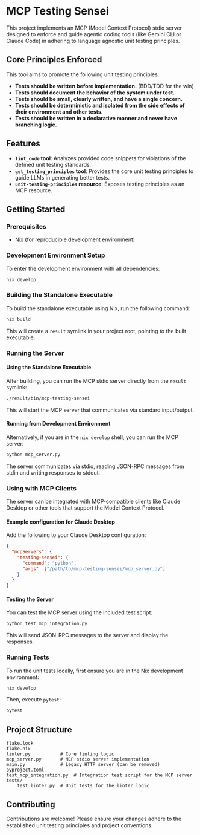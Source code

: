 # MCP Testing Sensei

This project implements an MCP (Model Context Protocol) stdio server designed to enforce and guide agentic coding tools (like Gemini CLI or Claude Code) in adhering to language agnostic unit testing principles.

## Core Principles Enforced

This tool aims to promote the following unit testing principles:

*   **Tests should be written before implementation.** (BDD/TDD for the win)
*   **Tests should document the behavior of the system under test.**
*   **Tests should be small, clearly written, and have a single concern.**
*   **Tests should be deterministic and isolated from the side effects of their environment and other tests.**
*   **Tests should be written in a declarative manner and never have branching logic.**

## Features

*   **`lint_code` tool**: Analyzes provided code snippets for violations of the defined unit testing standards.
*   **`get_testing_principles` tool**: Provides the core unit testing principles to guide LLMs in generating better tests.
*   **`unit-testing-principles` resource**: Exposes testing principles as an MCP resource.

## Getting Started

### Prerequisites

*   [Nix](https://nixos.org/download/) (for reproducible development environment)

### Development Environment Setup

To enter the development environment with all dependencies:

```bash
nix develop
```

### Building the Standalone Executable

To build the standalone executable using Nix, run the following command:

```bash
nix build
```

This will create a `result` symlink in your project root, pointing to the built executable.

### Running the Server

#### Using the Standalone Executable

After building, you can run the MCP stdio server directly from the `result` symlink:

```bash
./result/bin/mcp-testing-sensei
```

This will start the MCP server that communicates via standard input/output.

#### Running from Development Environment

Alternatively, if you are in the `nix develop` shell, you can run the MCP server:

```bash
python mcp_server.py
```

The server communicates via stdio, reading JSON-RPC messages from stdin and writing responses to stdout.

### Using with MCP Clients

The server can be integrated with MCP-compatible clients like Claude Desktop or other tools that support the Model Context Protocol.

#### Example configuration for Claude Desktop

Add the following to your Claude Desktop configuration:

```json
{
  "mcpServers": {
    "testing-sensei": {
      "command": "python",
      "args": ["/path/to/mcp-testing-sensei/mcp_server.py"]
    }
  }
}
```

#### Testing the Server

You can test the MCP server using the included test script:

```bash
python test_mcp_integration.py
```

This will send JSON-RPC messages to the server and display the responses.

### Running Tests

To run the unit tests locally, first ensure you are in the Nix development environment:

```bash
nix develop
```

Then, execute `pytest`:

```bash
pytest
```

## Project Structure

```
flake.lock
flake.nix
linter.py           # Core linting logic
mcp_server.py       # MCP stdio server implementation
main.py             # Legacy HTTP server (can be removed)
pyproject.toml
test_mcp_integration.py  # Integration test script for the MCP server
tests/
    test_linter.py  # Unit tests for the linter logic
```

## Contributing

Contributions are welcome! Please ensure your changes adhere to the established unit testing principles and project conventions.

```
